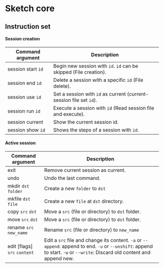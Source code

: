 # Sketch core

## Instruction set

#### Session creation
Command argument |  Description
---------|--------------
session start `id` | Begin new session with `id`. `id` can be skipped (File creation).
session end `id` | Delete a session with a specific `id` (File delete).
session use `id` | Set a session with `id` as current (current-session file set `id`).
session run `id` | Execute a session with `id` (Read session file and execute).
session current | Show the current session id.
session show `id` | Shows the steps of a session with `id`.

#### Active session
Command argument |  Description
---------|--------------
exit | Remove current session as current.
undo | Undo the last command.
mkdir `dst` `folder` | Create a new `folder` to `dst`
mkfile `dst` `file` | Create a new `file` at `dst` directory.
copy `src` `dst` | Move a `src` (file or directory) to `dst` folder.
move `src` `dst` | Move a `src` (file or directory) to `dst` folder.
rename `src` `new_name` | Rename `src` (file or directory) to `new_name`
edit [flags] `src` `content` | Edit a `src` file and change its content. `-a` or `--append`: append to end. `-u` or `--unshift`: append to start. `-w` or `--write`: Discard old content and append new. 



